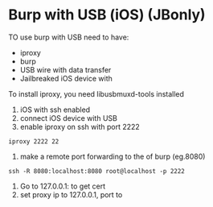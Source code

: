 # Burp with USB (iOS) (JBonly)

TO use burp with USB need to have:

- iproxy
- burp
- USB wire with data transfer
- Jailbreaked iOS device with

To install iproxy, you need libusbmuxd-tools installed

1. iOS with ssh enabled
2. connect iOS device with USB
3. enable iproxy on ssh with port 2222

`iproxy 2222 22`

1. make a remote port forwarding to the <listen port> of burp (eg.8080) 

`ssh -R 8080:localhost:8080 root@localhost -p 2222`

1. Go to 127.0.0.1:<listen port> to get cert
2. set proxy ip to 127.0.0.1, port to <listen port>